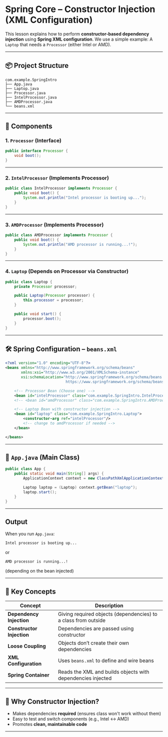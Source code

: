 #  Spring Core – Constructor Injection (XML Configuration)

This lesson explains how to perform **constructor-based dependency injection** using **Spring XML configuration**.
We use a simple example: A `Laptop` that needs a `Processor` (either Intel or AMD).

---

## 📦 Project Structure

```
com.example.SpringIntro
├── App.java
├── Laptop.java
├── Processor.java
├── IntelProcessor.java
├── AMDProcessor.java
└── beans.xml
```

---

## 🧱 Components

### 1. `Processor` (Interface)

```java
public interface Processor {
    void boot();
}
```

---

### 2. `IntelProcessor` (Implements Processor)

```java
public class IntelProcessor implements Processor {
    public void boot() {
        System.out.println("Intel processor is booting up...");
    }
}
```

---

### 3. `AMDProcessor` (Implements Processor)

```java
public class AMDProcessor implements Processor {
    public void boot() {
        System.out.println("AMD processor is running...!");
    }
}
```

---

### 4. `Laptop` (Depends on Processor via Constructor)

```java
public class Laptop {
    private Processor processor;

    public Laptop(Processor processor) {
        this.processor = processor;
    }

    public void start() {
        processor.boot();
    }
}
```

---

## 🛠 Spring Configuration – `beans.xml`

```xml
<?xml version="1.0" encoding="UTF-8"?>
<beans xmlns="http://www.springframework.org/schema/beans"
       xmlns:xsi="http://www.w3.org/2001/XMLSchema-instance"
       xsi:schemaLocation="http://www.springframework.org/schema/beans
                           https://www.springframework.org/schema/beans/spring-beans.xsd">

    <!-- Processor Bean (Choose one) -->
    <bean id="intelProcessor" class="com.example.SpringIntro.IntelProcessor"/>
    <!-- <bean id="amdProcessor" class="com.example.SpringIntro.AMDProcessor"/> -->

    <!-- Laptop Bean with constructor injection -->
    <bean id="laptop" class="com.example.SpringIntro.Laptop">
        <constructor-arg ref="intelProcessor"/>
        <!-- change to amdProcessor if needed -->
    </bean>

</beans>
```

---

## 🚀 `App.java` (Main Class)

```java
public class App {
    public static void main(String[] args) {
        ApplicationContext context = new ClassPathXmlApplicationContext("com/example/SpringIntro/beans.xml");

        Laptop laptop = (Laptop) context.getBean("laptop");
        laptop.start();
    }
}
```

---

##  Output

When you run `App.java`:

```
Intel processor is booting up...
```

or

```
AMD processor is running...!
```

(depending on the bean injected)

---

## 📌 Key Concepts

| Concept                   | Description                                                    |
| ------------------------- | -------------------------------------------------------------- |
| **Dependency Injection**  | Giving required objects (dependencies) to a class from outside |
| **Constructor Injection** | Dependencies are passed using constructor                      |
| **Loose Coupling**        | Objects don’t create their own dependencies                    |
| **XML Configuration**     | Uses `beans.xml` to define and wire beans                      |
| **Spring Container**      | Reads the XML and builds objects with dependencies injected    |

---

## 🧠 Why Constructor Injection?

* Makes dependencies **required** (ensures class won't work without them)
* Easy to test and switch components (e.g., Intel ↔ AMD)
* Promotes **clean, maintainable code**

---
